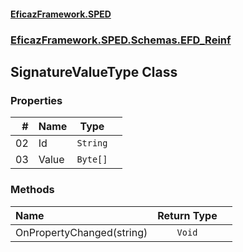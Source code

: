 #### [EficazFramework.SPED](EficazFrameworkSPED.md 'EficazFramework SPED')
### [EficazFramework.SPED.Schemas.EFD_Reinf](EficazFramework.SPED.Schemas.EFD_Reinf.md 'EficazFramework.SPED.Schemas.EFD_Reinf')

## SignatureValueType Class
### Properties

| # | Name | Type | |
| ---: | :--- | :---: | :--- |
| 02 | Id | `String` |  |
| 03 | Value | `Byte[]` |  |
### Methods

| Name | Return Type | |
| :--- | :---: | :--- |
| OnPropertyChanged(string) | `Void` |  |
